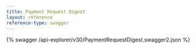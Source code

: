 ```yaml
---
title: Payment Request Digest
layout: reference
reference-type: swagger
---
```




{% swagger /api-explorer/v30/PaymentRequestDigest.swagger2.json %}

